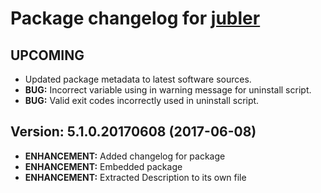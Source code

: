 # Package changelog for [jubler](https://chocolatey.org/packages/jubler)

## UPCOMING

- Updated package metadata to latest software sources.
- **BUG:** Incorrect variable using in warning message for uninstall script.
- **BUG:** Valid exit codes incorrectly used in uninstall script.

## Version: 5.1.0.20170608 (2017-06-08)

- **ENHANCEMENT:** Added changelog for package
- **ENHANCEMENT:** Embedded package
- **ENHANCEMENT:** Extracted Description to its own file
